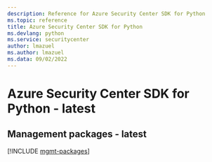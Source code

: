 ```yaml
---
description: Reference for Azure Security Center SDK for Python
ms.topic: reference
title: Azure Security Center SDK for Python
ms.devlang: python
ms.service: securitycenter
author: lmazuel
ms.author: lmazuel
ms.data: 09/02/2022
---
```

# Azure Security Center SDK for Python - latest

## Management packages - latest
[!INCLUDE [mgmt-packages](security-center-mgmt-index.md)]